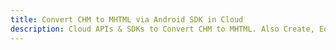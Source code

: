 ---title: Convert CHM to MHTML via Android SDK in Clouddescription: Cloud APIs & SDKs to Convert CHM to MHTML. Also Create, Edit & Render Microsoft Word & OpenOffice documents in the Cloud.---